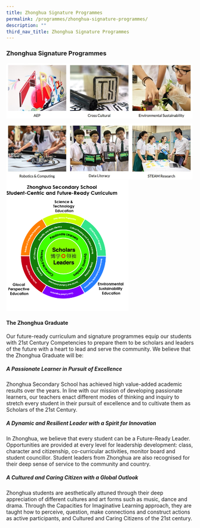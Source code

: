 ```yaml
---
title: Zhonghua Signature Programmes
permalink: /programmes/zhonghua-signature-programmes/
description: ""
third_nav_title: Zhonghua Signature Programmes
---
```

### **Zhonghua Signature Programmes**

<p><a href="https://staging.d1ph2u5puaqsvh.amplifyapp.com/programmes/zhonghua-signature-programmes/aep/">
<img style="width:33%" src="/images/zsp1.jpg" align=left>
</a></p>	

<p><a href="https://staging.d1ph2u5puaqsvh.amplifyapp.com/programmes/zhonghua-signature-programmes/cross-cultural-programme/">
<img style="width:33%" src="/images/zsp2.jpg" align=left>
</a></p>	

<p><a href="https://staging.d1ph2u5puaqsvh.amplifyapp.com/programmes/zhonghua-signature-programmes/environmental-sustainability-programme/">
<img style="width:33%" src="/images/zsp3.jpg" align=left>
</a></p>	

<br clear="left">

<p><a href="https://staging.d1ph2u5puaqsvh.amplifyapp.com/programmes/zhonghua-signature-programmes/robotics-and-computing-programme/">
<img style="width:33%" src="/images/zsp4.jpg" align=left>
</a></p>	

<p><a href="https://staging.d1ph2u5puaqsvh.amplifyapp.com/programmes/zhonghua-signature-programmes/data-literacy-programme/">
<img style="width:33%" src="/images/zsp5.jpg" align=left>
</a></p>	

<p><a href="https://staging.d1ph2u5puaqsvh.amplifyapp.com/programmes/zhonghua-signature-programmes/steam-research/">
<img style="width:33%" src="/images/zsp6.jpg" align=left>
</a></p>	

<br clear="left">

<img style="width:65%" src="/images/zsp7.jpg">

#### **The Zhonghua Graduate**
Our future-ready curriculum and signature programmes equip our students with 21st Century Competencies to prepare them to be scholars and leaders of the future with a heart to lead and serve the community. We believe that the Zhonghua Graduate will be:

##### **A Passionate Learner in Pursuit of Excellence**
Zhonghua Secondary School has achieved high value-added academic results over the years. In line with our mission of developing passionate learners, our teachers enact different modes of thinking and inquiry to stretch every student in their pursuit of excellence and to cultivate them as Scholars of the 21st Century.

##### **A Dynamic and Resilient Leader with a Spirit for Innovation**
In Zhonghua, we believe that every student can be a Future-Ready Leader. Opportunities are provided at every level for leadership development: class, character and citizenship, co-curricular activities, monitor board and student councillor. Student leaders from Zhonghua are also recognised for their deep sense of service to the community and country.

##### **A Cultured and Caring Citizen with a Global Outlook**
Zhonghua students are aesthetically attuned through their deep appreciation of different cultures and art forms such as music, dance and drama. Through the Capacities for Imaginative Learning approach, they are taught how to perceive, question, make connections and construct actions as active participants, and Cultured and Caring Citizens of the 21st century.
